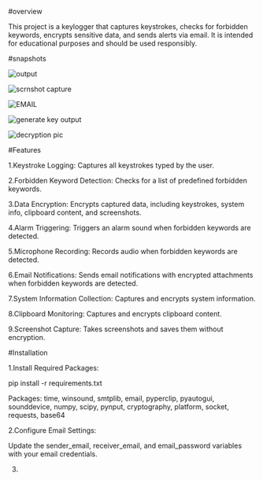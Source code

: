 #overview

This project is a keylogger that captures keystrokes, checks for forbidden keywords, encrypts sensitive data, and sends alerts via email. It is intended for educational purposes and should be used responsibly.

#snapshots

![output](https://github.com/user-attachments/assets/96fd441c-f581-45e3-9277-bf630e44e9f5)

![scrnshot capture](https://github.com/user-attachments/assets/a9072a8b-a80f-4886-be5f-9ba7521acf90)

![EMAIL](https://github.com/user-attachments/assets/d273121d-1325-48d4-bc0c-35b2c8c6d98d)

![generate key output](https://github.com/user-attachments/assets/5b43ff5b-7f27-48a5-82fa-4afca16915a4)

![decryption  pic](https://github.com/user-attachments/assets/610647b3-c4b4-4953-bfe1-2a407a590807)

#Features

1.Keystroke Logging: Captures all keystrokes typed by the user.

2.Forbidden Keyword Detection: Checks for a list of predefined forbidden keywords.

3.Data Encryption: Encrypts captured data, including keystrokes, system info, clipboard content, and screenshots.

4.Alarm Triggering: Triggers an alarm sound when forbidden keywords are detected.

5.Microphone Recording: Records audio when forbidden keywords are detected.

6.Email Notifications: Sends email notifications with encrypted attachments when forbidden keywords are detected.

7.System Information Collection: Captures and encrypts system information.

8.Clipboard Monitoring: Captures and encrypts clipboard content.

9.Screenshot Capture: Takes screenshots and saves them without encryption.

#Installation

1.Install Required Packages:

   pip install -r requirements.txt

   Packages: time, winsound, smtplib, email, pyperclip, pyautogui, sounddevice, numpy, scipy, pynput, cryptography, platform, socket, requests, base64

2.Configure Email Settings:

   Update the sender_email, receiver_email, and email_password variables with your email credentials.

3.




